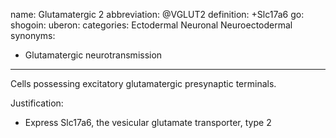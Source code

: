 name: Glutamatergic 2
abbreviation: @VGLUT2
definition: +Slc17a6
go:
shogoin: 
uberon: 
categories: Ectodermal Neuronal Neuroectodermal
synonyms:
- Glutamatergic neurotransmission
---

Cells possessing excitatory glutamatergic presynaptic terminals. 

Justification:

* Express Slc17a6, the vesicular glutamate transporter, type 2
